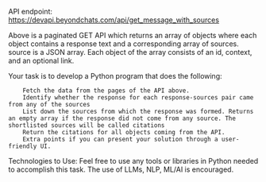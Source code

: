 API endpoint: https://devapi.beyondchats.com/api/get_message_with_sources

Above is a paginated GET API which returns an array of objects where each object contains a response text and a corresponding array of sources. 
source is a JSON array. Each object of the array consists of an id, context, and an optional link.

Your task is to develop a Python program that does the following:

		Fetch the data from the pages of the API above.
		Identify whether the response for each response-sources pair came from any of the sources
		List down the sources from which the response was formed. Returns an empty array if the response did not come from any source. The shortlisted sources will be called citations
		Return the citations for all objects coming from the API. 
		Extra points if you can present your solution through a user-friendly UI.


Technologies to Use:
Feel free to use any tools or libraries in Python needed to accomplish this task. The use of LLMs, NLP, ML/AI is encouraged.

